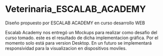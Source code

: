 # Veterinaria_ESCALAB_ACADEMY
Diseño propuesto por ESCALAB ACADEMY en curso desarrollo WEB

Escalab Academy nos entregó un Mockups para realizar como desafio del curso tomado.
este es el resultado de dicha implementacion gráfica. Por el momento solo está
para version Desktop. En un futuro se implementará responsividad para la visualizacion
en dispositivos moviles.
